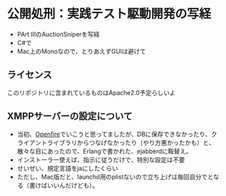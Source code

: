 公開処刑：実践テスト駆動開発の写経
================================

* PArt IIIのAuctionSniperを写経
* C#で
* Mac上のMonoなので、とりあえずGUIは避けて

ライセンス
-----------
このリポジトリに含まれているものはApache2.0予定らしいよ

XMPPサーバーの設定について
------------------------

* 当初、[Openfire](blob/master/openfire.md)でいこうと思ってましたが、DBに保存できなかったり、クライアントライブラリからつなげなかったり（やり方悪かったかも）と、
散々な目にあったので、Erlangで書かれた、ejabberdに鞍替え。
* インストーラー使えば、指示に従うだけで、特別な設定は不要
* せいぜい、規定言語をjaにしたくらい
* ただし、Mac版だと、launchd用のplistないので立ち上げは毎回自分でとなる（書けばいいんだけども）。

